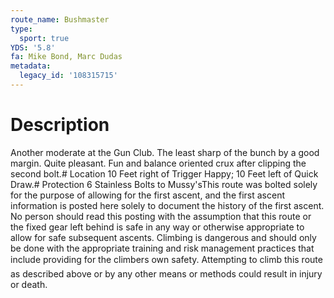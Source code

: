 ```yaml
---
route_name: Bushmaster
type:
  sport: true
YDS: '5.8'
fa: Mike Bond, Marc Dudas
metadata:
  legacy_id: '108315715'
---
```

# Description
Another moderate at the Gun Club.  The least sharp of the bunch by a good margin.  Quite pleasant.  Fun and balance oriented crux after clipping the second bolt.# Location
10 Feet right of Trigger Happy; 10 Feet left of Quick Draw.# Protection
6 Stainless Bolts to Mussy'sThis route was bolted solely for the purpose of allowing for the first ascent, and the first ascent information is posted here solely to document the history of the first ascent.  No person should read this posting with the assumption that this route or the fixed gear left behind is safe in any way or otherwise appropriate to allow for safe subsequent ascents.  Climbing is dangerous and should only be done with the appropriate training and risk management practices that include providing for the climbers own safety.  Attempting to climb this route as described above or by any other means or methods could result in injury or death.